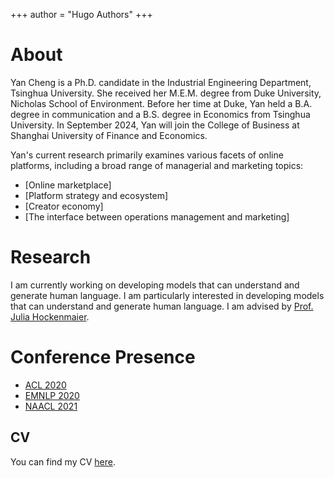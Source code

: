 +++
author = "Hugo Authors"
+++

<!-- # Welcome -->

# About

Yan Cheng is a Ph.D. candidate in the Industrial Engineering Department, Tsinghua University. She received her M.E.M. degree from Duke University, Nicholas School of Environment. Before her time at Duke, Yan held a B.A. degree in communication and a B.S. degree in Economics from Tsinghua University. In September 2024, Yan will join the College of Business at Shanghai University of Finance and Economics.

Yan's current research primarily examines various facets of online platforms, including a broad range of managerial and marketing topics:
- [Online marketplace]
- [Platform strategy and ecosystem]
- [Creator economy]
- [The interface between operations management and marketing]


# Research

I am currently working on developing models that can understand and generate human language. I am particularly interested in developing models that can understand and generate human language. I am advised by [Prof. Julia Hockenmaier](https://juliahmr.cs.illinois.edu/).

# Conference Presence

- [ACL 2020](https://acl2020.org/)
- [EMNLP 2020](https://2020.emnlp.org/)
- [NAACL 2021](https://2021.naacl.org/)

<!-- # Contact -->


## CV

You can find my CV [here](/cv/cv.pdf).
